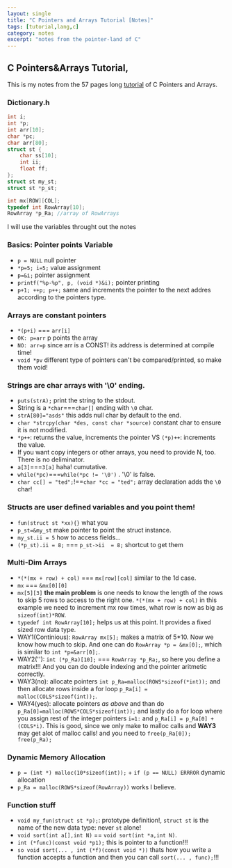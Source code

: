```yaml
---
layout: single
title: "C Pointers and Arrays Tutorial [Notes]"
tags: [tutorial,lang,c]
category: notes
excerpt: "notes from the pointer-land of C"
---
```


## C Pointers&Arrays Tutorial,
This is my notes from the 57 pages long [tutorial](https://pdos.csail.mit.edu/6.828/2014/readings/pointers.pdf) of C Pointers and Arrays.

### Dictionary.h
```c
int i; 
int *p;
int arr[10];
char *pc;
char arr[80];
struct st {
    char ss[10];
    int ii;
    float ff;
};
struct st my_st;
struct st *p_st;

int mx[ROW][COL];
typedef int RowArray[10];
RowArray *p_Ra; //array of RowArrays
```

I will use the variables throught out the notes
### Basics: Pointer points Variable
- `p = NULL` null pointer
- `*p=5; i=5;` value assignment
- `p=&i;` pointer assignment
- `printf("%p-%p", p, (void *)&i);` pointer printing
- `p+1; ++p; p++;` same and increments the pointer to the next addres according to the pointers type.

### Arrays are constant pointers
- `*(p+i)` === `arr[i]`
- `OK: p=arr` p points the array
- `NO: arr=p` since arr is a CONST! its address is determined at compile time!
- `void *pv` different type of pointers can't be compared/printed, so make them void!

### Strings are char arrays with '\0' ending.
- `puts(strA);` print the string to the stdout.
- String is a `*char`===`char[]` ending with `\0` char. 
- `strA[80]="asds"` this adds null char by default to the end.
- `char *strcpy(char *des, const char *source)` constant char to ensure it is not modified.
- `*p++`: returns the value, increments the pointer VS `(*p)++`: increments the value.
- If you want copy integers or other arrays, you need to provide N, too. There is no deliminator. 
- `a[3]`===`3[a]` haha! cumutative.
- `while(*pc)`===`while(*pc != '\0')` . '\0' is false.
- `char cc[] = "ted";`!==`char *cc = "ted";` array declaration adds the `\0` char!

### Structs are user defined variables and you point them!
- `fun(struct st *xx){}` what you
- `p_st=&my_st` make pointer to point the struct instance.
- `my_st.ii = 5` how to access fields...
- `(*p_st).ii = 8;` === `p_st->ii  = 8;` shortcut to get them

### Multi-Dim Arrays
- `*(*(mx + row) + col)` === `mx[row][col]` similar to the 1d case.
- `mx` === `&mx[0][0]`
- `mx[5][3]` __the main problem__ is one needs to know the length of the rows to skip 5 rows to access to the right one. `*(*(mx + row) + col)` in this example we need to increment mx row times, what row is now as big as `sizeof(int)*ROW`.
- `typedef int RowArray[10];` helps us at this point. It provides a fixed sized row data type.
- WAY1(Continious): `RowArray mx[5];` makes a matrix of 5*10. Now we know how much to skip. And one can do `RowArray *p = &mx[0];`, which is similar to `int *p=&arr[0];`.
- WAY2(''): `int (*p_Ra)[10];` === `RowArray *p_Ra;`, so here you define a matrix!!! And you can do double indexing and the pointer aritmetic correctly.
- WAY3(no): allocate pointers `int p_Ra=malloc(ROWS*sizeof(*int));` and then allocate rows inside a for loop `p_Ra[i] = malloc(COLS*sizeof(int));`.
- WAY4(yes): allocate pointers _as above_ and than do `p_Ra[0]=malloc(ROWS*COLS*sizeof(int));` and lastly do a for loop where you assign rest of the integer pointers `i=1:` and `p_Ra[i] = p_Ra[0] + (COLS*i)`. This is good, since we only make to malloc calls and __WAY3__ may get alot of malloc calls! and you need to `free(p_Ra[0]); free(p_Ra);`
### Dynamic Memory Allocation
- `p = (int *) malloc(10*sizeof(int));` +  `if (p == NULL) ERRROR` dynamic allocation
- `p_Ra = malloc(ROWS*sizeof(RowArray))` works I believe.


### Function stuff
- `void my_fun(struct st *p);`: prototype definition!, `struct st` is the name of the new data type: never `st` alone!
- `void sort(int a[],int N)` == `void sort(int *a,int N)`.
- `int (*func)(const void *p1);` this is pointer to a function!!!
- `so void sort(... , int (*f)(const void *))` thats how you write a function accepts a function and then you can call `sort(... , func);`!!!
